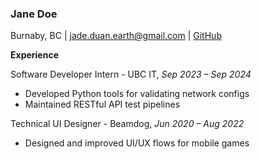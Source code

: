 ### Jane Doe

Burnaby, BC | jade.duan.earth@gmail.com | [GitHub](https://github.com/eerieA)

**Experience**  

Software Developer Intern - UBC IT, *Sep 2023 – Sep 2024*  
- Developed Python tools for validating network configs  
- Maintained RESTful API test pipelines

Technical UI Designer - Beamdog, *Jun 2020 – Aug 2022*  
- Designed and improved UI/UX flows for mobile games
